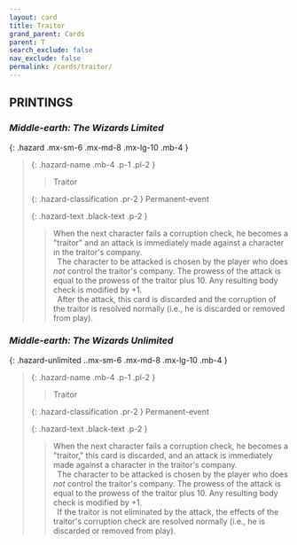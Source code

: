 ```yaml
---
layout: card
title: Traitor
grand_parent: Cards
parent: T
search_exclude: false
nav_exclude: false
permalink: /cards/traitor/
---
```


## PRINTINGS


### _Middle-earth: The Wizards Limited_

{: .hazard .mx-sm-6 .mx-md-8 .mx-lg-10 .mb-4 }
> {: .hazard-name .mb-4 .p-1 .pl-2 }
> > <div class="hazard-mp"></div>
> > <div class="card-name">Traitor</div>
>
> {: .hazard-classification .pr-2 }
> Permanent-event
>
> {: .hazard-text .black-text .p-2 }
> > When the next character fails a corruption check, he becomes a "traitor" and an attack is immediately made against a character in the traitor's company. <br>&ensp;The character to be attacked is chosen by the player who does _not_ control the traitor's company. The prowess of the attack is equal to the prowess of the traitor plus 10. Any resulting body check is modified by +1. <br>&ensp;After the attack, this card is discarded and the corruption of the traitor is resolved normally (i.e., he is discarded or removed from play).
>

### _Middle-earth: The Wizards Unlimited_

{: .hazard-unlimited ..mx-sm-6 .mx-md-8 .mx-lg-10 .mb-4 }
> {: .hazard-name .mb-4 .p-1 .pl-2 }
> > <div class="hazard-mp"></div>
> > <div class="card-name">Traitor</div>
>
> {: .hazard-classification .pr-2 }
> Permanent-event
>
> {: .hazard-text .black-text .p-2 }
> > When the next character fails a corruption check, he becomes a "traitor," this card is discarded, and an attack is immediately made against a character in the traitor's company. <br>&ensp;The character to be attacked is chosen by the player who does _not_ control the traitor's company. The prowess of the attack is equal to the prowess of the traitor plus 10. Any resulting body check is modified by +1. <br>&ensp;If the traitor is not eliminated by the attack, the effects of the traitor's corruption check are resolved normally (i.e., he is discarded or removed from play).
>
